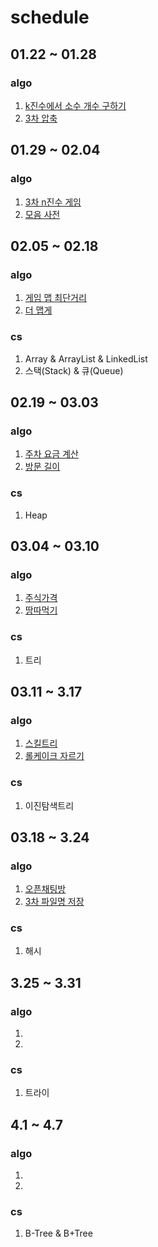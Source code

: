 # schedule

## 01.22 ~ 01.28
### algo
1. [k진수에서 소수 개수 구하기](https://school.programmers.co.kr/learn/courses/30/lessons/92335)
2. [3차 압축](https://school.programmers.co.kr/learn/courses/30/lessons/17684)

## 01.29 ~ 02.04
### algo
1. [3차 n진수 게임](https://school.programmers.co.kr/learn/courses/30/lessons/17687)
2. [모음 사전](https://school.programmers.co.kr/learn/courses/30/lessons/84512)

## 02.05 ~ 02.18
### algo
1. [게임 맵 최단거리](https://school.programmers.co.kr/learn/courses/30/lessons/1844)
2. [더 맵게](https://school.programmers.co.kr/learn/courses/30/lessons/42626)
### cs
1. Array & ArrayList & LinkedList
2. 스택(Stack) & 큐(Queue)

## 02.19 ~ 03.03
### algo
1. [주차 요금 계산](https://school.programmers.co.kr/learn/courses/30/lessons/92341)
2. [방문 길이](https://school.programmers.co.kr/learn/courses/30/lessons/49994)
### cs
1. Heap

## 03.04 ~ 03.10
### algo
1. [주식가격](https://school.programmers.co.kr/learn/courses/30/lessons/42584)
2. [땅따먹기](https://school.programmers.co.kr/learn/courses/30/lessons/12913)
### cs
1. 트리

## 03.11 ~ 3.17
### algo
1. [스킬트리](https://school.programmers.co.kr/learn/courses/30/lessons/49993)
2. [롤케이크 자르기](https://school.programmers.co.kr/learn/courses/30/lessons/132265)
### cs
1. 이진탐색트리

## 03.18 ~ 3.24
### algo
1. [오픈채팅방](https://school.programmers.co.kr/learn/courses/30/lessons/42888)
2. [3차 파일명 저장](https://school.programmers.co.kr/learn/courses/30/lessons/17686)
### cs
1. 해시

## 3.25 ~ 3.31
### algo
1. []()
2. []()
### cs
1. 트라이

## 4.1 ~ 4.7
### algo
1. []()
2. []()
### cs
1. B-Tree & B+Tree

